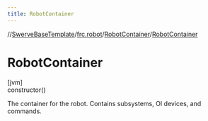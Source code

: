 ```yaml
---
title: RobotContainer
---
```

//[SwerveBaseTemplate](../../../index.html)/[frc.robot](../index.html)/[RobotContainer](index.html)/[RobotContainer](-robot-container.html)



# RobotContainer



[jvm]\
constructor()



The container for the robot. Contains subsystems, OI devices, and commands.




